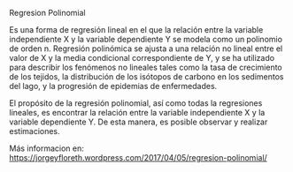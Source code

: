Regresion Polinomial

Es una forma de regresión lineal en el que la relación entre la variable independiente X y la variable dependiente Y se modela como un polinomio de orden n. Regresión polinómica se ajusta a una relación no lineal entre el valor de X y la media condicional correspondiente de Y, y se ha utilizado para describir los fenómenos no lineales tales como la tasa de crecimiento de los tejidos, la distribución de los isótopos de carbono en los sedimentos del lago, y la progresión de epidemias de enfermedades.

El propósito de la regresión polinomial, así como todas la regresiones lineales, es encontrar la relación entre la variable independiente X y la variable dependiente Y. De esta manera, es posible observar y realizar estimaciones.

Más informacion en: https://jorgeyfloreth.wordpress.com/2017/04/05/regresion-polinomial/

